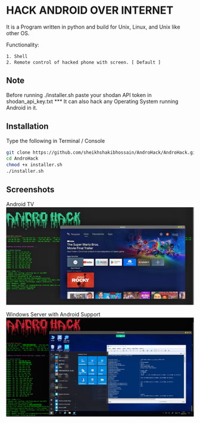 # HACK ANDROID OVER INTERNET

It is a Program written in python and build for
Unix, Linux, and Unix like other OS.

Functionality: 
    
    1. Shell
    2. Remote control of hacked phone with screen. [ Default ]


## Note

Before running ./installer.sh paste your shodan API token in shodan_api_key.txt
*** It can also hack any Operating System running Android in it.


## Installation 

Type the following in Terminal / Console

```bash
git clone https://github.com/sheikhshakibhossain/AndroHack/AndroHack.git
cd AndroHack
chmod +x installer.sh
./installer.sh
```

## Screenshots

Android TV
![screenshot](https://raw.githubusercontent.com/sheikhshakibhossain/screenshot/main/androhack_1.png)

Windows Server with Android Support
![screenshot](https://raw.githubusercontent.com/sheikhshakibhossain/screenshot/main/androhack_2.png)

